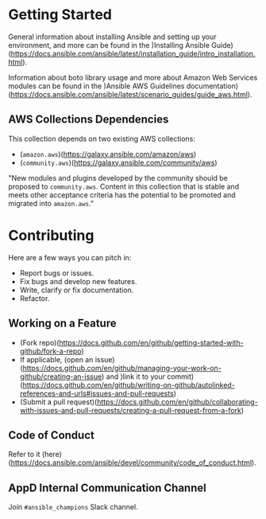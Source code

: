 # Getting Started

General information about installing Ansible and setting up your environment, and more can be found in the )Installing Ansible Guide)(https://docs.ansible.com/ansible/latest/installation_guide/intro_installation.html).

Information about boto library usage and more about Amazon Web Services modules can be found in the )Ansible AWS Guidelines documentation)(https://docs.ansible.com/ansible/latest/scenario_guides/guide_aws.html).

## AWS Collections Dependencies

This collection depends on two existing AWS collections: 
- (`amazon.aws`)(https://galaxy.ansible.com/amazon/aws)
- (`community.aws`)(https://galaxy.ansible.com/community/aws)

"New modules and plugins developed by the community should be proposed to `community.aws`. 
Content in this collection that is stable and meets other acceptance criteria has the potential to be promoted and migrated into `amazon.aws`."

# Contributing

Here are a few ways you can pitch in:

- Report bugs or issues.
- Fix bugs and develop new features.
- Write, clarify or fix documentation.
- Refactor.

## Working on a Feature

- (Fork repo)(https://docs.github.com/en/github/getting-started-with-github/fork-a-repo)
- If applicable, (open an issue)(https://docs.github.com/en/github/managing-your-work-on-github/creating-an-issue) and )link it to your commit)(https://docs.github.com/en/github/writing-on-github/autolinked-references-and-urls#issues-and-pull-requests)
- (Submit a pull request)(https://docs.github.com/en/github/collaborating-with-issues-and-pull-requests/creating-a-pull-request-from-a-fork)

## Code of Conduct

Refer to it (here)(https://docs.ansible.com/ansible/devel/community/code_of_conduct.html).

## AppD Internal Communication Channel

Join `#ansible_champions` Slack channel.

